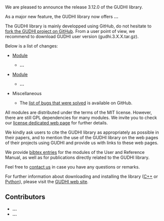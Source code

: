 We are pleased to announce the release 3.12.0 of the GUDHI library.

As a major new feature, the GUDHI library now offers  **...**

The GUDHI library is mainly developped using GitHub, do not hesitate to
[fork the GUDHI project on GitHub](https://github.com/GUDHI/gudhi-devel).
From a user point of view, we recommend to download GUDHI user version (gudhi.3.X.X.tar.gz).

Below is a list of changes:

- [Module](link)
     - **...**

- [Module](link)
     - **...**

- Miscellaneous
     - The [list of bugs that were solved](https://github.com/GUDHI/gudhi-devel/issues?q=label%3A3.12.0+is%3Aclosed) is available on GitHub.

All modules are distributed under the terms of the MIT license.
However, there are still GPL dependencies for many modules. We invite you to check our [license dedicated web page](https://gudhi.inria.fr/licensing/) for further details.

We kindly ask users to cite the GUDHI library as appropriately as possible in their papers, and to mention the use of
the GUDHI library on the web pages of their projects using GUDHI and provide us with links to these web pages.

We provide [bibtex entries](https://gudhi.inria.fr/doc/latest/_citation.html) for the modules of the User and Reference
Manual, as well as for publications directly related to the GUDHI library.

Feel free to [contact us](https://gudhi.inria.fr/contact/) in case you have any questions or remarks.

For further information about downloading and installing the library
([C++](https://gudhi.inria.fr/doc/latest/installation.html) or
[Python](https://gudhi.inria.fr/python/latest/installation.html)), please visit the
[GUDHI web site](https://gudhi.inria.fr/).

## Contributors

- **...**
- **...**
